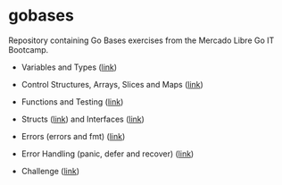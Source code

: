 # gobases

Repository containing Go Bases exercises from the Mercado Libre Go IT Bootcamp.

- Variables and Types ([link](https://github.com/juajosserand/gobases/tree/main/variables))

- Control Structures, Arrays, Slices and Maps ([link](https://github.com/juajosserand/gobases/tree/main/control-structures))

- Functions and Testing ([link](https://github.com/juajosserand/gobases/tree/main/functions))

- Structs ([link](https://github.com/juajosserand/gobases/tree/main/structs)) and Interfaces ([link](https://github.com/juajosserand/gobases/tree/main/interfaces))

- Errors (errors and fmt) ([link](https://github.com/juajosserand/gobases/tree/main/errors))

- Error Handling (panic, defer and recover) ([link](https://github.com/juajosserand/gobases/tree/main/error-handling))

- Challenge ([link](https://github.com/juajosserand/gobases/tree/main/challenge))